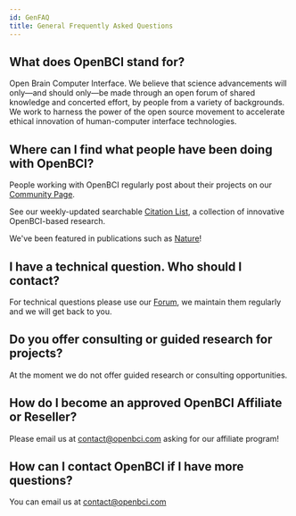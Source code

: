 ```yaml
---
id: GenFAQ
title: General Frequently Asked Questions
---
```

## What does OpenBCI stand for?

Open Brain Computer Interface. We believe that science advancements will only—and should only—be made through an open forum of shared knowledge and concerted effort, by people from a variety of backgrounds. We work to harness the power of the open source movement to accelerate ethical innovation of human-computer interface technologies.

## Where can I find what people have been doing with OpenBCI?

People working with OpenBCI regularly post about their projects on our [Community Page](http://openbci.com/community).

See our weekly-updated searchable [Citation List](https://orderprinterpro.com/download/46031c7884552798d613/1625845835171264/invoice-d899.pdf), a collection of innovative OpenBCI-based research.

We've been featured in publications such as [Nature](https://www.nature.com/articles/s41598-019-41895-7)!

## I have a technical question. Who should I contact?

For technical questions please use our [Forum](http://openbci.com/forum), we maintain them regularly and we will get back to you.

## Do you offer consulting or guided research for projects?

At the moment we do not offer guided research or consulting opportunities.

## How do I become an approved OpenBCI Affiliate or Reseller?

Please email us at [contact@openbci.com](mailto:contact@openbci.com) asking for our affiliate program!

## How can I contact OpenBCI if I have more questions?

You can email us at [contact@openbci.com](mailto:contact@openbci.com)
